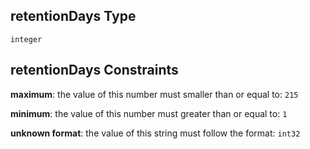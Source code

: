 ## retentionDays Type

`integer`

## retentionDays Constraints

**maximum**: the value of this number must smaller than or equal to: `215`

**minimum**: the value of this number must greater than or equal to: `1`

**unknown format**: the value of this string must follow the format: `int32`
